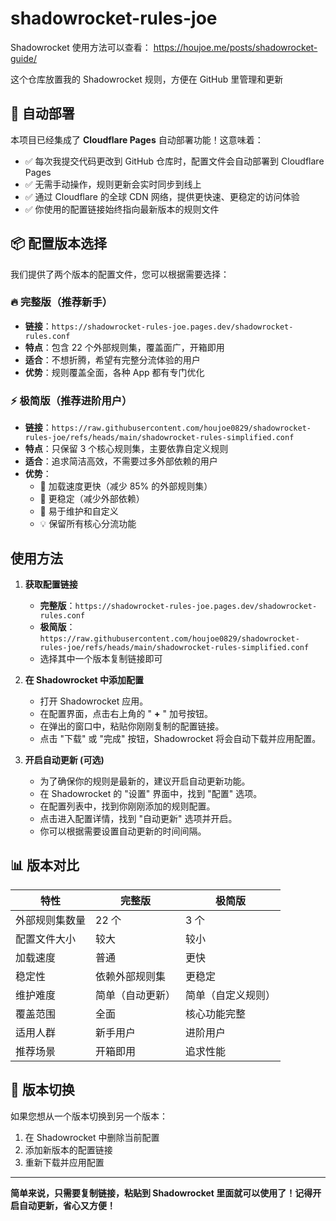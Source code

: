 # shadowrocket-rules-joe

Shadowrocket 使用方法可以查看： https://houjoe.me/posts/shadowrocket-guide/

这个仓库放置我的 Shadowrocket 规则，方便在 GitHub 里管理和更新

## 🚀 自动部署

本项目已经集成了 **Cloudflare Pages** 自动部署功能！这意味着：

- ✅ 每次我提交代码更改到 GitHub 仓库时，配置文件会自动部署到 Cloudflare Pages
- ✅ 无需手动操作，规则更新会实时同步到线上
- ✅ 通过 Cloudflare 的全球 CDN 网络，提供更快速、更稳定的访问体验
- ✅ 你使用的配置链接始终指向最新版本的规则文件

## 📦 配置版本选择

我们提供了两个版本的配置文件，您可以根据需要选择：

### 🔥 **完整版（推荐新手）**
- **链接**：`https://shadowrocket-rules-joe.pages.dev/shadowrocket-rules.conf`
- **特点**：包含 22 个外部规则集，覆盖面广，开箱即用
- **适合**：不想折腾，希望有完整分流体验的用户
- **优势**：规则覆盖全面，各种 App 都有专门优化

### ⚡ **极简版（推荐进阶用户）**
- **链接**：`https://raw.githubusercontent.com/houjoe0829/shadowrocket-rules-joe/refs/heads/main/shadowrocket-rules-simplified.conf`
- **特点**：只保留 3 个核心规则集，主要依靠自定义规则
- **适合**：追求简洁高效，不需要过多外部依赖的用户
- **优势**：
  - 🚀 加载速度更快（减少 85% 的外部规则集）
  - 🔧 更稳定（减少外部依赖）
  - 📝 易于维护和自定义
  - 💡 保留所有核心分流功能

## 使用方法

1.  **获取配置链接**

    *   **完整版**：`https://shadowrocket-rules-joe.pages.dev/shadowrocket-rules.conf`
    *   **极简版**：`https://raw.githubusercontent.com/houjoe0829/shadowrocket-rules-joe/refs/heads/main/shadowrocket-rules-simplified.conf`
    *   选择其中一个版本复制链接即可

2.  **在 Shadowrocket 中添加配置**

    *   打开 Shadowrocket 应用。
    *   在配置界面，点击右上角的 " **+** "  加号按钮。
    *   在弹出的窗口中，粘贴你刚刚复制的配置链接。
    *   点击 "下载" 或 "完成" 按钮，Shadowrocket 将会自动下载并应用配置。

3.  **开启自动更新 (可选)**

    *   为了确保你的规则是最新的，建议开启自动更新功能。
    *   在 Shadowrocket 的 "设置" 界面中，找到 "配置" 选项。
    *   在配置列表中，找到你刚刚添加的规则配置。
    *   点击进入配置详情，找到 "自动更新" 选项并开启。
    *   你可以根据需要设置自动更新的时间间隔。

## 📊 版本对比

| 特性 | 完整版 | 极简版 |
|------|--------|--------|
| 外部规则集数量 | 22 个 | 3 个 |
| 配置文件大小 | 较大 | 较小 |
| 加载速度 | 普通 | 更快 |
| 稳定性 | 依赖外部规则集 | 更稳定 |
| 维护难度 | 简单（自动更新） | 简单（自定义规则） |
| 覆盖范围 | 全面 | 核心功能完整 |
| 适用人群 | 新手用户 | 进阶用户 |
| 推荐场景 | 开箱即用 | 追求性能 |

## 🔄 版本切换

如果您想从一个版本切换到另一个版本：

1. 在 Shadowrocket 中删除当前配置
2. 添加新版本的配置链接
3. 重新下载并应用配置

---

**简单来说，只需要复制链接，粘贴到 Shadowrocket 里面就可以使用了！记得开启自动更新，省心又方便！**
